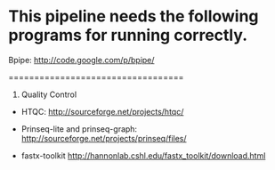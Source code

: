 This pipeline needs the following programs for running correctly.
==================================
Bpipe:
http://code.google.com/p/bpipe/

==================================

1) Quality Control

- HTQC:
http://sourceforge.net/projects/htqc/

- Prinseq-lite and prinseq-graph: 
http://sourceforge.net/projects/prinseq/files/

- fastx-toolkit
http://hannonlab.cshl.edu/fastx_toolkit/download.html

